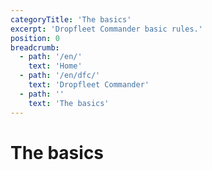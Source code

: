 ```yaml
---
categoryTitle: 'The basics'
excerpt: 'Dropfleet Commander basic rules.'
position: 0
breadcrumb:
  - path: '/en/'
    text: 'Home'
  - path: '/en/dfc/'
    text: 'Dropfleet Commander'
  - path: ''
    text: 'The basics'
---
```

# The basics

<script setup>
  import { pages } from '/pages.js'
  const slug = '/en/dfc/the-basics/'
  const filteredPages = pages.filter(page => page?.href.indexOf(slug) > -1 && page?.href.indexOf('index.html') < 0)
    .sort((a, b) => a.position - b.position)
</script>

<CategoryCardsContainer :pages="filteredPages" />
